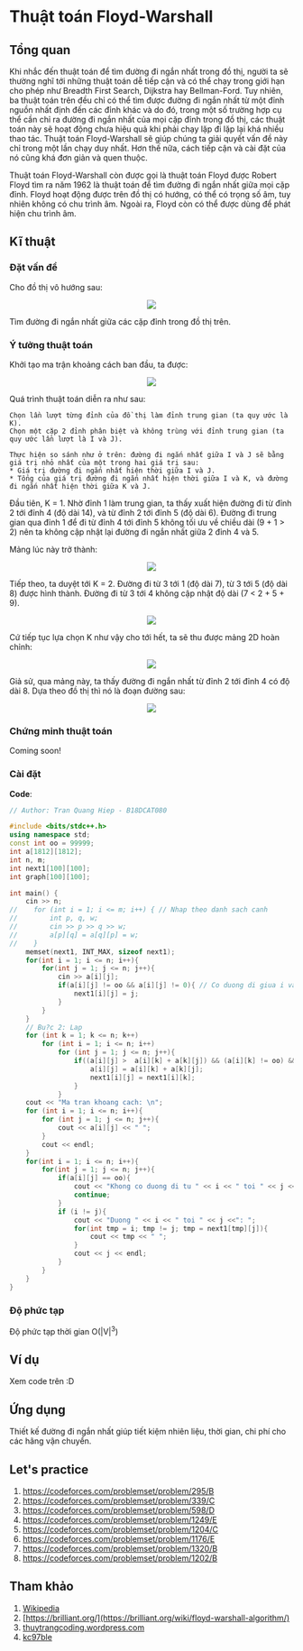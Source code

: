 # Thuật toán Floyd-Warshall

## Tổng quan

Khi nhắc đến thuật toán để tìm đường đi ngắn nhất trong đồ thị, người ta sẽ thường nghĩ tới những thuật toán dễ tiếp cận và có thể chạy trong giới hạn cho phép như Breadth First Search, Dijkstra hay Bellman-Ford. Tuy nhiên, ba thuật toán trên đều chỉ có thể tìm được đường đi ngắn nhất từ một đỉnh nguồn nhất định đến các đỉnh khác và do đó, trong một số trường hợp cụ thể cần chỉ ra đường đi ngắn nhất của mọi cặp đỉnh trong đồ thị, các thuật toán này sẽ hoạt động chưa hiệu quả khi phải chạy lặp đi lặp lại khá nhiều thao tác.
Thuật toán Floyd-Warshall sẽ giúp chúng ta giải quyết vấn đề này chỉ trong một lần chạy duy nhất. Hơn thế nữa, cách tiếp cận và cài đặt của nó cũng khá đơn giản và quen thuộc.

Thuật toán Floyd-Warshall còn được gọi là thuật toán Floyd được Robert Floyd tìm ra năm 1962 là thuật toán để tìm đường đi ngắn nhất giữa mọi cặp đỉnh. 
Floyd hoạt động được trên đồ thị có hướng, có thể có trọng số âm, tuy nhiên không có chu trình âm. Ngoài ra, Floyd còn có thể được dùng để phát hiện chu trình âm.

## Kĩ thuật

### Đặt vấn đề

Cho đồ thị vô hướng sau:

<p align = "center"><img src = "https://thuytrangcoding.files.wordpress.com/2018/03/cses-fi-floyd1.png"></p>

Tìm đường đi ngắn nhất giữa các cặp đỉnh trong đồ thị trên.

### Ý tưởng thuật toán

Khởi tạo ma trận khoảng cách ban đầu, ta được:

<p align = "center"><img src = "https://thuytrangcoding.files.wordpress.com/2018/03/cses-fi-floyd2.png"></p>

Quá trình thuật toán diễn ra như sau:

```
Chọn lần lượt từng đỉnh của đồ thị làm đỉnh trung gian (ta quy ước là K).
Chọn một cặp 2 đỉnh phân biệt và không trùng với đỉnh trung gian (ta quy ước lần lượt là I và J).

Thực hiện so sánh như ở trên: đường đi ngắn nhất giữa I và J sẽ bằng giá trị nhỏ nhất của một trong hai giá trị sau:
* Giá trị đường đi ngắn nhất hiện thời giữa I và J.
* Tổng của giá trị đường đi ngắn nhất hiện thời giữa I và K, và đường đi ngắn nhất hiện thời giữa K và J.
```

Đầu tiên, K = 1. Nhờ đỉnh 1 làm trung gian, ta thấy xuất hiện đường đi từ đỉnh 2 tới đỉnh 4 (độ dài 14), và từ đỉnh 2 tới đỉnh 5 (độ dài 6).
Đường đi trung gian qua đỉnh 1 để đi từ đỉnh 4 tới đỉnh 5 không tối ưu về chiều dài (9 + 1 > 2) nên ta không cập nhật lại đường đi ngắn nhất giữa 2 đỉnh 4 và 5.

Mảng lúc này trở thành:

<p align = "center"><img src = "https://thuytrangcoding.files.wordpress.com/2018/03/cses-fi-floyd3.png"></p>

Tiếp theo, ta duyệt tới K = 2.
Đường đi từ 3 tới 1 (độ dài 7), từ 3 tới 5 (độ dài 8) được hình thành.
Đường đi từ 3 tới 4 không cập nhật độ dài (7 < 2 + 5 + 9).

<p align = "center"><img src = "https://thuytrangcoding.files.wordpress.com/2018/03/cses-fi-floyd4.png"></p>

Cứ tiếp tục lựa chọn K như vậy cho tới hết, ta sẽ thu được mảng 2D hoàn chỉnh:

<p align = "center"><img src = "https://thuytrangcoding.files.wordpress.com/2018/03/cses-fi-floyd5.png"></p>

Giả sử, qua mảng này, ta thấy đường đi ngắn nhất từ đỉnh 2 tới đỉnh 4 có độ dài 8. Dựa theo đồ thị thì nó là đoạn đường sau:

<p align = "center"><img src = "https://thuytrangcoding.files.wordpress.com/2018/03/cses-fi-floyd6.png"></p>

### Chứng minh thuật toán

Coming soon!

### Cài đặt

**Code**:
```C++
// Author: Tran Quang Hiep - B18DCAT080

#include <bits/stdc++.h>
using namespace std;
const int oo = 99999;
int a[1812][1812];
int n, m;
int next1[100][100];
int graph[100][100];

int main() {
    cin >> n;
//    for (int i = 1; i <= m; i++) { // Nhap theo danh sach canh
//        int p, q, w;
//        cin >> p >> q >> w;
//        a[p][q] = a[q][p] = w;
//    }
	memset(next1, INT_MAX, sizeof next1);
	for(int i = 1; i <= n; i++){
		for(int j = 1; j <= n; j++){
			cin >> a[i][j];
			if(a[i][j] != oo && a[i][j] != 0){ // Co duong di giua i va j
				next1[i][j] = j;
			}
		}
	}
    // Bu?c 2: Lap
    for (int k = 1; k <= n; k++)
        for (int i = 1; i <= n; i++)
            for (int j = 1; j <= n; j++){
            	if((a[i][j] >  a[i][k] + a[k][j]) && (a[i][k] != oo) && (a[k][j] != oo)){
            		a[i][j] = a[i][k] + a[k][j];
                	next1[i][j] = next1[i][k];
            	}
            }
    cout << "Ma tran khoang cach: \n";
    for (int i = 1; i <= n; i++){
        for (int j = 1; j <= n; j++){
        	cout << a[i][j] << " ";
    	}
    	cout << endl;
    }
    for(int i = 1; i <= n; i++){
    	for(int j = 1; j <= n; j++){
    		if(a[i][j] == oo){
    			cout << "Khong co duong di tu " << i << " toi " << j << endl;
    			continue;
			}
    		if (i != j){
    			cout << "Duong " << i << " toi " << j <<": ";
    			for(int tmp = i; tmp != j; tmp = next1[tmp][j]){
    				cout << tmp << " ";
				}
				cout << j << endl;
			}
		}
	}
}
```

### Độ phức tạp

Độ phức tạp thời gian O(|V|<sup>3</sup>)

## Ví dụ

Xem code trên :D

## Ứng dụng

Thiết kế đường đi ngắn nhất giúp tiết kiệm nhiên liệu, thời gian, chi phí cho các hãng vận chuyển.

## Let's practice
1. https://codeforces.com/problemset/problem/295/B
2. https://codeforces.com/problemset/problem/339/C
3. https://codeforces.com/problemset/problem/598/D
4. https://codeforces.com/problemset/problem/1249/E
5. https://codeforces.com/problemset/problem/1204/C
6. https://codeforces.com/problemset/problem/1176/E
7. https://codeforces.com/problemset/problem/1320/B
8. https://codeforces.com/problemset/problem/1202/B

## Tham khảo

1. [Wikipedia](https://vi.wikipedia.org/wiki/Thu%E1%BA%ADt_to%C3%A1n_Floyd-Warshall)
2. [https://brilliant.org/](https://brilliant.org/wiki/floyd-warshall-algorithm/)
3. [thuytrangcoding.wordpress.com](https://thuytrangcoding.wordpress.com/2018/03/18/graph-shortestpath-floyd/)
4. [kc97ble](https://sites.google.com/site/kc97ble/algorithm-graph/floyd-cpp)
